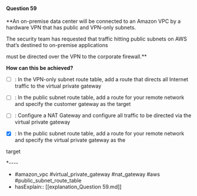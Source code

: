 #### Question  59

**An on-premise data center will be connected to an Amazon VPC by a hardware VPN that has public and VPN-only subnets.

The security team has requested that traffic hitting public subnets on AWS that’s destined to on-premise applications

must be directed over the VPN to the corporate firewall.**

**How can this be achieved?**

- [ ] :  In the VPN-only subnet route table, add a route that directs all Internet traffic to the virtual private gateway

- [ ] :  In the public subnet route table, add a route for your remote network and specify the customer gateway as the target

- [ ] :  Configure a NAT Gateway and configure all traffic to be directed via the virtual private gateway

- [x] :  In the public subnet route table, add a route for your remote network and specify the virtual private gateway as the

target

*----

- #amazon_vpc #virtual_private_gateway #nat_gateway #aws #public_subnet_route_table
- hasExplain:: [[explanation_Question  59.md]]

